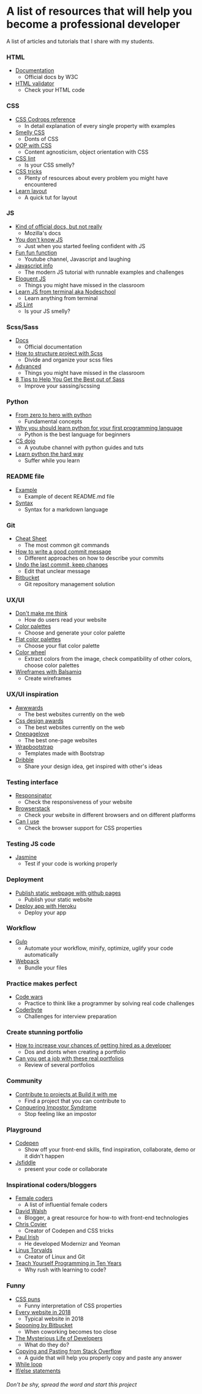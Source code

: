 # A list of resources that will help you become a professional developer

A list of articles and tutorials that I share with my students.

### HTML
* [Documentation](https://www.w3.org/TR/html52/)
  * Official docs by W3C
* [HTML validator](https://validator.w3.org/#validate_by_input)
  * Check your HTML code

### CSS
* [CSS Codrops reference](https://tympanus.net/codrops/css_reference/)
  * In detail explanation of every single property with examples
* [Smelly CSS](https://csswizardry.com/2012/11/code-smells-in-css/)
  * Donts of CSS
* [OOP with CSS](https://www.smashingmagazine.com/2011/12/an-introduction-to-object-oriented-css-oocss/)
  * Content agnosticism, object orientation with CSS
* [CSS lint](http://csslint.net/)
  * Is your CSS smelly?
* [CSS tricks](https://css-tricks.com/)
  * Plenty of resources about every problem you might have encountered
* [Learn layout](http://learnlayout.com/)
  * A quick tut for layout

### JS
* [Kind of official docs, but not really](https://developer.mozilla.org/bm/docs/Web/JavaScript)
  * Mozilla's docs
* [You don't know JS](https://github.com/getify/You-Dont-Know-JS)
  * Just when you started feeling confident with JS
* [Fun fun function](https://www.youtube.com/channel/UCO1cgjhGzsSYb1rsB4bFe4Q)
  * Youtube channel, Javascript and laughing
* [Javascript info](https://javascript.info/)
  * The modern JS tutorial with runnable examples and challenges
* [Eloquent JS](https://eloquentjavascript.net/)
  * Things you might have missed in the classroom
* [Learn JS from terminal aka Nodeschool](https://nodeschool.io/)
  * Learn anything from terminal
* [JS Lint](https://www.jslint.com/)
  * Is your JS smelly?


### Scss/Sass
* [Docs](https://sass-lang.com/)
  * Official documentation
* [How to structure project with Scss](http://thesassway.com/beginner/how-to-structure-a-sass-project)
  * Divide and organize your scss files
* [Advanced](https://gist.github.com/jareware/4738651)
  * Things you might have missed in the classroom
* [8 Tips to Help You Get the Best out of Sass](https://www.sitepoint.com/8-tips-help-get-best-sass/)
  * Improve your sassing/scssing

### Python
* [From zero to hero with python](https://medium.com/the-renaissance-developer/learning-python-from-zero-to-hero-8ceed48486d5)
  * Fundamental concepts
* [Why you should learn python for your first programming language](why-you-should-learn-python-for-your-first-programming-language-da770a759e87)
  * Python is the best language for beginners
* [CS dojo](https://www.youtube.com/channel/UCxX9wt5FWQUAAz4UrysqK9A)
  * A youtube channel with python guides and tuts
* [Learn python the hard way](https://www.souravsengupta.com/cds2015/python/LPTHW.pdf)
  * Suffer while you learn

### README file
* [Example](https://gist.github.com/tonkec/e0393f6f1aff07326ef4450874626778)
  * Example of decent README.md file
* [Syntax](https://daringfireball.net/projects/markdown/)
  * Syntax for a markdown language

### Git
* [Cheat Sheet](https://services.github.com/on-demand/downloads/github-git-cheat-sheet.pdf)
  * The most common git commands
* [How to write a good commit message](https://chris.beams.io/posts/git-commit/)
  * Different approaches on how to describe your commits
* [Undo the last commit, keep changes](https://stackoverflow.com/questions/927358/how-do-i-undo-the-most-recent-commits-in-git)
  * Edit that unclear message
* [Bitbucket](https://bitbucket.org)
  * Git repository management solution 

### UX/UI
* [Don't make me think](https://www.amazon.com/Dont-Make-Me-Think-Usability/dp/0321344758)
  * How do users read your website
* [Color palettes](https://coolors.co/)
  * Choose and generate your color palette
* [Flat color palettes](https://flatuicolors.com/)
  * Choose your flat color palette
* [Color wheel](https://color.adobe.com/create/color-wheel/)
  * Extract colors from the image, check compatibility of other colors, choose color palettes
* [Wireframes with Balsamiq](https://balsamiq.com/)
  * Create wireframes

### UX/UI inspiration 
* [Awwwards](https://www.awwwards.com/)
  * The best websites currently on the web
* [Css design awards](https://www.cssdesignawards.com/)
  * The best websites currently on the web
* [Onepagelove](https://onepagelove.com/)
  * The best one-page websites
* [Wrapbootstrap](http://wrapbootstrap.com)
  * Templates made with Bootstrap
* [Dribble](https://dribbble.com/)
  * Share your design idea, get inspired with other's ideas

### Testing interface
* [Responsinator](https://www.responsinator.com/)
  * Check the responsiveness of your website
* [Browserstack](https://www.browserstack.com/)
  * Check your website in different browsers and on different platforms
* [Can I use](https://caniuse.com/)
  * Check the browser support for CSS properties

### Testing JS code
* [Jasmine](https://jasmine.github.io/)
  * Test if your code is working properly

### Deployment
* [Publish static webpage with github pages](https://pages.github.com/)
  * Publish your static website
* [Deploy app with Heroku](https://dashboard.heroku.com/)
  * Deploy your app

### Workflow
* [Gulp](https://gulpjs.com/)
  * Automate your workflow, minify, optimize, uglify your code automatically
* [Webpack](https://webpack.js.org/)
  * Bundle your files

### Practice makes perfect
* [Code wars](https://www.codewars.com/)
  * Practice to think like a programmer by solving real code challenges
* [Coderbyte](https://coderbyte.com/)
  * Challenges for interview preparation

### Create stunning portfolio
* [How to increase your chances of getting hired as a developer](https://medium.com/@jamsusmaximus/how-to-increase-your-chances-of-getting-hired-as-a-developer-a1be5008883c#.qv3c0hzo7)
  * Dos and donts when creating a portfolio
* [Can you get a job with these real portfolios](https://www.youtube.com/watch?v=AZUxfJ9PvoM&t=363s)
  * Review of several portfolios

### Community
* [Contribute to projects at Build it with me](http://www.builditwithme.com/)
  * Find a project that you can contribute to
* [Conquering Impostor Syndrome](https://davidwalsh.name/conquering-impostor-syndrome)
  * Stop feeling like an impostor

### Playground
* [Codepen](http://codepen.io/)
  * Show off your front-end skills, find inspiration, collaborate, demo or it didn't happen
* [Jsfiddle](https://jsfiddle.net/)
  * present your code or collaborate 

### Inspirational coders/bloggers
* [Female coders](https://gist.github.com/tonkec/5d5b1782738e0130259d)
  * A list of influential female coders
* [David Walsh](https://davidwalsh.name/)
  * Blogger, a great resource for how-to with front-end technologies
* [Chris Coyier](https://chriscoyier.net/)
  * Creator of Codepen and CSS tricks
* [Paul Irish](https://github.com/paulirish)
  * He developed Modernizr and Yeoman 
* [Linus Torvalds](https://github.com/torvalds)
  * Creator of Linux and Git
* [Teach Yourself Programming in Ten Years](http://norvig.com/21-days.html)
  * Why rush with learning to code?

### Funny
* [CSS puns](https://saijogeorge.com/css-puns/)
  * Funny interpretation of CSS properties
* [Every website in 2018](https://codepen.io/cobra_winfrey/full/MPqvwg/)
  * Typical website in 2018
* [Spooning by Bitbucket](https://www.youtube.com/watch?v=dYBjVTMUQY0)
  * When coworking becomes too close
* [The Mysterious Life of Developers](https://www.youtube.com/watch?v=ocwnns57cYQ)
  * What do they do?
* [Copying and Pasting from Stack Overflow](https://www.goodreads.com/book/show/29437996-copying-and-pasting-from-stack-overflow)
  * A guide that will help you properly copy and paste any answer
* [While loop](https://img.devrant.com/devrant/rant/r_336375_CA5gj.jpg)
* [If/else statements](https://i.pinimg.com/originals/4f/80/db/4f80dbdfddc683e839b196f5b3ead5ad.jpg)

###### Don't be shy, spread the word and start this project